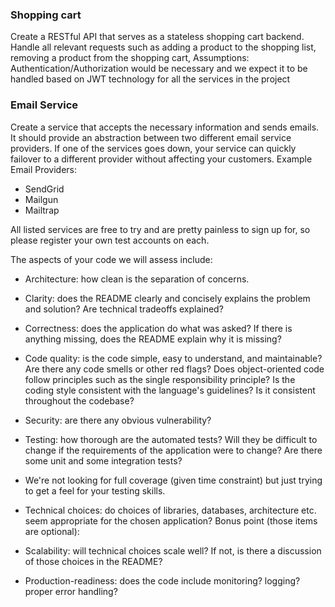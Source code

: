 ### Shopping cart
Create a RESTful API that serves as a stateless shopping cart backend. Handle all relevant
requests such as adding a product to the shopping list, removing a product from the shopping
cart,
Assumptions: Authentication/Authorization would be necessary and we expect it to be handled
based on JWT technology for all the services in the project

### Email Service
Create a service that accepts the necessary information and sends emails. It should provide an
abstraction between two different email service providers. If one of the services goes down, your
service can quickly failover to a different provider without affecting your customers.
Example Email Providers:
- SendGrid 
- Mailgun 
- Mailtrap

All listed services are free to try and are pretty painless to sign up for, so please register your
own test accounts on each.


The aspects of your code we will assess include:
- Architecture: how clean is the separation of concerns.
- Clarity: does the README clearly and concisely explains the problem and solution?
Are technical tradeoffs explained?
- Correctness: does the application do what was asked? If there is anything missing, does
the README explain why it is missing?
- Code quality: is the code simple, easy to understand, and maintainable? Are there any
code smells or other red flags? Does object-oriented code follow principles such as the
single responsibility principle? Is the coding style consistent with the language's
guidelines? Is it consistent throughout the codebase?
- Security: are there any obvious vulnerability?
- Testing: how thorough are the automated tests? Will they be difficult to change if the
requirements of the application were to change? Are there some unit and some
integration tests?
- We're not looking for full coverage (given time constraint) but just trying to get a
feel for your testing skills.

- Technical choices: do choices of libraries, databases, architecture etc. seem appropriate
for the chosen application?
Bonus point (those items are optional):
- Scalability: will technical choices scale well? If not, is there a discussion of those
choices in the README?
- Production-readiness: does the code include monitoring? logging? proper error
handling?